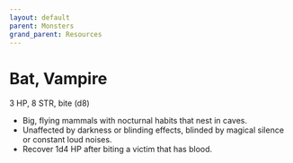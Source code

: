 ```yaml
---
layout: default
parent: Monsters
grand_parent: Resources
---
```


# Bat, Vampire

3 HP, 8 STR, bite (d8)

- Big, flying mammals with nocturnal habits that nest in caves.
- Unaffected by darkness or blinding effects, blinded by magical silence or constant loud noises.
- Recover 1d4 HP after biting a victim that has blood.
